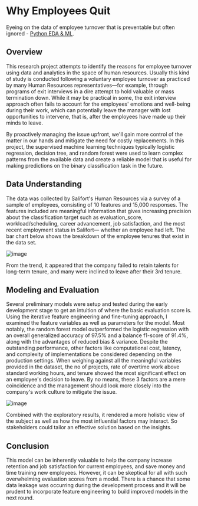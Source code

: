 # Why Employees Quit
Eyeing on the data of employee turnover that is preventable but often ignored - [Python EDA & ML](End-to-end_Machine-Learning-Project.ipynb).

## Overview 
This research project attempts to identify the reasons for employee turnover using data and analytics in the space of human resources. Usually this kind of study is conducted following a voluntary employee turnover as practiced by many Human Resources representatives—for example, through programs of exit interviews in a dire attempt to hold valuable or mass termination down. While it may be practical in some, the exit interview approach often fails to account for the employees' emotions and well-being during their work, which can potentially leave the manager with lost opportunities to intervene, that is, after the employees have made up their minds to leave.<br> 

By proactively managing the issue upfront, we'll gain more control of the matter in our hands and mitigate the need for costly replacements. In this project, the supervised machine learning techniques typically logistic regression, decision tree, and random forest were used to learn complex patterns from the available data and create a reliable model that is useful for making predictions on the binary classification task in the future.         
  
## Data Understanding
The data was collected by Salifort's Human Resources via a survey of a sample of employees, consisting of 10 features and 15,000 responses. The features included are meaningful information that gives increasing precision about the classification target such as evaluation_score, workload/scheduling, career advancement, job satisfaction, and the most recent employment status in Salifort— whether an employee had left. The bar chart below shows the breakdown of the  employee tenures that exist in the data set. 

![image](https://github.com/user-attachments/assets/d2dea926-ede1-4cc9-8782-69168ad1d47c)

From the trend, it appeared that the company failed to retain talents for long-term tenure, and many were inclined to leave after their 3rd tenure.  

## Modeling and Evaluation
Several preliminary models were setup and tested during the early development stage to get an intuition of where the basic evaluation score is. Using the iterative feature engineering and fine-tuning approach, I examined the feature variables as well as parameters for the model. Most notably, the random forest model outperformed the logistic regression with an overall generalized accuracy of 97.5% and a balance f1-score of 91.4%, along with the advantages of reduced bias & variance. Despite the outstanding performance, other factors like computational cost, latency, and complexity of implementations  be considered depending on the production settings. When weighing against all the meaningful variables provided in the dataset, the no of projects, rate of overtime work above standard working hours, and tenure showed the most significant effect on an employee's decision to leave. By no means, these 3 factors are a mere coincidence and the management should look more closely into the company's work culture to mitigate the issue.       

![image](https://github.com/user-attachments/assets/a3fd7640-bec7-4d1e-98a8-2bedd22dac72)

Combined with the exploratory results, it rendered a more holistic view of the subject as well as how the most influential factors may interact. So stakeholders could tailor an effective solution based on the insights. 

## Conclusion
This model can be inherently valuable to help the company increase retention and job satisfaction for current employees, and save money and time training new employees. However, it can be skeptical for all with such overwhelming evaluation scores from a model. There is a chance that some data leakage was occurring during the development process and it will be prudent to incorporate feature engineering to build improved models in the next round.     

